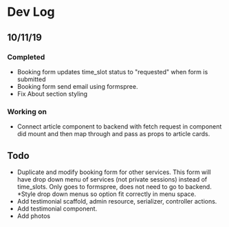 # Dev Log

## 10/11/19
### Completed
* Booking form updates time_slot status to "requested" when form is submitted
* Booking form send email using formspree.
* Fix About section styling

### Working on
* Connect article component to backend with fetch request in component did mount and then map through and pass as props to article cards.
 



## Todo
* Duplicate and modify booking form for other services. This form will have drop down menu of services (not private sessions) instead of time_slots. Only goes to formspree, does not need to go to backend.
*Style drop down menus so option fit correctly in menu space.
* Add testimonial scaffold, admin resource, serializer, controller actions.
* Add testimonial component.
* Add photos


